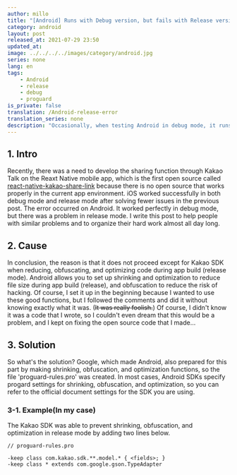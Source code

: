 ```yaml
---
author: millo
title: "[Android] Runs with Debug version, but fails with Release version"
category: android
layout: post
released_at: 2021-07-29 23:50
updated_at:
image: ../../../../images/category/android.jpg
series: none
lang: en
tags:
    - Android
    - release
    - debug
    - proguard
is_private: false
translation: /Android-release-error
translation_series: none
description: "Occasionally, when testing Android in debug mode, it runs, but fails when it is released. Let's find out why."
---
```


## 1. Intro

Recently, there was a need to develop the sharing function through Kakao Talk on the Reaxt Native mobile app, which is the first open source called [react-native-kakao-share-link](https://www.npmjs.com/package/react-native-kakao-share-link) because there is no open source that works properly in the current app environment. iOS worked successfully in both debug mode and release mode after solving fewer issues in the previous post. The error occurred on Android. It worked perfectly in debug mode, but there was a problem in release mode. I write this post to help people with similar problems and to organize their hard work almost all day long.

## 2. Cause

In conclusion, the reason is that it does not proceed except for Kakao SDK when reducing, obfuscating, and optimizing code during app build (release mode). Android allows you to set up shrinking and optimization to reduce file size during app build (release), and obfuscation to reduce the risk of hacking. Of course, I set it up in the beginning because I wanted to use these good functions, but I followed the comments and did it without knowing exactly what it was. (~~It was really foolish.~~) Of course, I didn't know it was a code that I wrote, so I couldn't even dream that this would be a problem, and I kept on fixing the open source code that I made...

## 3. Solution

So what's the solution? Google, which made Android, also prepared for this part by making shrinking, obfuscation, and optimization functions, so the file 'proguard-rules.pro' was created. In most cases, Android SDKs specify progard settings for shrinking, obfuscation, and optimization, so you can refer to the official document settings for the SDK you are using.

### 3-1. Example(In my case)

The Kakao SDK was able to prevent shrinking, obfuscation, and optimization in release mode by adding two lines below.

```
// proguard-rules.pro

-keep class com.kakao.sdk.**.model.* { <fields>; }
-keep class * extends com.google.gson.TypeAdapter
```
